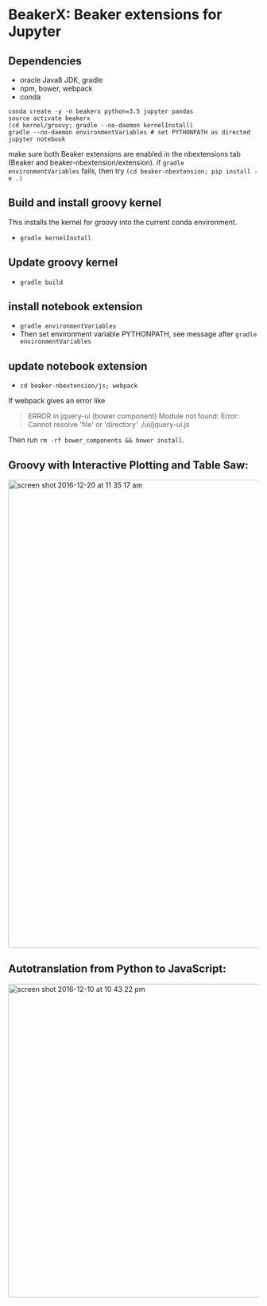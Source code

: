 <!--
    Copyright 2017 TWO SIGMA OPEN SOURCE, LLC

    Licensed under the Apache License, Version 2.0 (the "License");
    you may not use this file except in compliance with the License.
    You may obtain a copy of the License at

           http://www.apache.org/licenses/LICENSE-2.0

    Unless required by applicable law or agreed to in writing, software
    distributed under the License is distributed on an "AS IS" BASIS,
    WITHOUT WARRANTIES OR CONDITIONS OF ANY KIND, either express or implied.
    See the License for the specific language governing permissions and
    limitations under the License.
-->

# BeakerX: Beaker extensions for Jupyter

## Dependencies

* oracle Java8 JDK, gradle
* npm, bower, webpack
* conda

```
conda create -y -n beakerx python=3.5 jupyter pandas
source activate beakerx
(cd kernel/groovy; gradle --no-daemon kernelInstall)
gradle --no-daemon environmentVariables # set PYTHONPATH as directed
jupyter notebook
```

make sure both Beaker extensions are enabled in the nbextensions tab (Beaker and beaker-nbextension/extension).
if `gradle environmentVariables` fails, then try `(cd beaker-nbextension; pip install -e .)`

## Build and install groovy kernel
This installs the kernel for groovy into the current conda environment.
* `gradle kernelInstall`

## Update groovy kernel
* `gradle build`




## install notebook extension

* `gradle environmentVariables`
* Then set environment variable PYTHONPATH, see message after `gradle environmentVariables`

## update notebook extension

* `cd beaker-nbextension/js; webpack`

If webpack gives an error like

> ERROR in jquery-ui (bower component) Module not found: Error: Cannot resolve 'file' or 'directory' ./ui/jquery-ui.js

Then run `rm -rf bower_components && bower install`.


## Groovy with Interactive Plotting and Table Saw:
<img width="942" alt="screen shot 2016-12-20 at 11 35 17 am" src="https://cloud.githubusercontent.com/assets/963093/21402566/1680b928-c787-11e6-8acf-dc4fdeba0651.png">

## Autotranslation from Python to JavaScript:
<img width="631" alt="screen shot 2016-12-10 at 10 43 22 pm" src="https://cloud.githubusercontent.com/assets/963093/21077947/261def64-bf2a-11e6-8518-4845caf75690.png">

